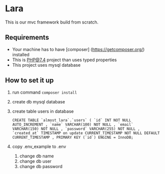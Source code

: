 # Lara

This is our mvc framework build from scratch.

## Requirements
- Your machine has to have [composer] (https://getcomposer.org/) installed
- This is PHP@7.4 project than uses typed properties
- This project uses mysql database

## How to set it up

1. run command `composer install`
1. create db mysql database
1. create table users in database
   
   ``CREATE TABLE `almost_lara`.`users` ( `id` INT NOT NULL AUTO_INCREMENT ,
   `name` VARCHAR(100) NOT NULL ,
   `email` VARCHAR(150) NOT NULL ,
   `password` VARCHAR(255) NOT NULL ,
   `created_at` TIMESTAMP on update CURRENT_TIMESTAMP NOT NULL DEFAULT CURRENT_TIMESTAMP ,
   PRIMARY KEY (`id`) ENGINE = InnoDB;
   ``
   
1. copy .env_example to .env
    1. change db name
    1. change db user
    1. change db password
